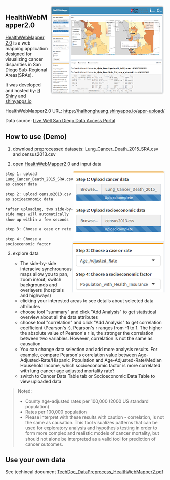 <img src="imgs/HealthWebMapper2.png" width=364 height=288 align="right"/>

## HealthWebMapper2.0

[HealthWebMapper 2.0](https://haihonghuang.shinyapps.io/appr-upload/) is a web mapping application designed for visualizing cancer disparities in San Diego Sub-Regional Areas(SRAs). 

It was developed and hosted by: [R Shiny](https://shiny.rstudio.com/) and [shinyapps.io](https://www.shinyapps.io/)

HealthWebMapper2.0 URL: https://haihonghuang.shinyapps.io/appr-upload/

Data source: [Live Well San Diego Data Access Portal](https://data.livewellsd.org/)

## How to use (Demo)

1. download preprocessed datasets: Lung_Cancer_Death_2015_SRA.csv and census2013.csv

2. open [HealthWebMapper2.0](https://haihonghuang.shinyapps.io/appr-upload/) and input data

<img src="imgs/upload-panel.png" align="right"/>
    
    step 1: upload Lung_Cancer_Death_2015_SRA.csv as cancer data
    
    step 2: upload census2013.csv as socioeconomic data

    *after uploading, two side-by-side maps will automatically show up within a few seconds

<img src="imgs/selection panel.png" align="right"/>     
    
    step 3: Choose a case or rate
    
    step 4: Choose a socioeconomic factor

3. explore data

   * The side-by-side interacive synchrounous maps allow you to pan, zoom in/out, switch backgrounds and overlayers (hospitals and highways)
   * clicking your interested areas to see details about selected data attributes 
   * choose tool "summary" and click "Add Analysis" to get statistical overview about all the data attributes
   * choose tool "correlation" and click "Add Analysis" to get correlation coefficient (Pearson's r). Pearson's r ranges from -1 to 1. The higher the absolute value of Pearson's r is, the stronger the correlation between two variables. However, correlation is not the same as causation.
   * You can change data selection and add more analysis results. For example, compare Pearson's correlation value between Age-Adjusted-Rate/Hispanic_Population and Age-Adjusted-Rate/Median Household Income, which socioeconomic factor is more correlated with lung cancer age adjusted mortality rate?
   * switch to Cancer Data Table tab or Socioeconomic Data Table to view uploaded data

> Noted:
>* County age-adjusted rates per 100,000 (2000 US standard population)    
>* Rates per 100,000 population
>* Please interpret with these results with caution - correlation, is not the same as causation. This tool visualizes patterns that can be used for exploratory analysis and hypothesis testing in order to form more complex and realistic models of cancer mortality, but should not alone be interpreted as a valid tool for prediction of cancer outcomes.

## Use your own data

See techincal document [TechDoc_DataPreprocess_HealthWebMapper2.pdf]()
